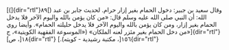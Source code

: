 [(]{dir="rtl"}۸۹[) وقال سعيد بن جبير: دخول الحمام بغير إزار حرام. لحديث
جابر بن عبد الله: أن النبي صلى الله عليه وسلم قال: «من كان يؤمن بالله
واليوم الآخر فلا يدخل الحمام بغير إزار، ومن كان يؤمن بالله واليوم الآخر
فلا يدخل حليلته الحمام». وأيضا روي «من دخل الحمام بغير مئزر لعنه
الملكان» («الموسوعة الفقهية الكويتية»، ج]{dir="rtl"} ١٨[، ص]{dir="rtl"}
١٥٦[، مكتبة رشيدية - كويته).]{dir="rtl"}
